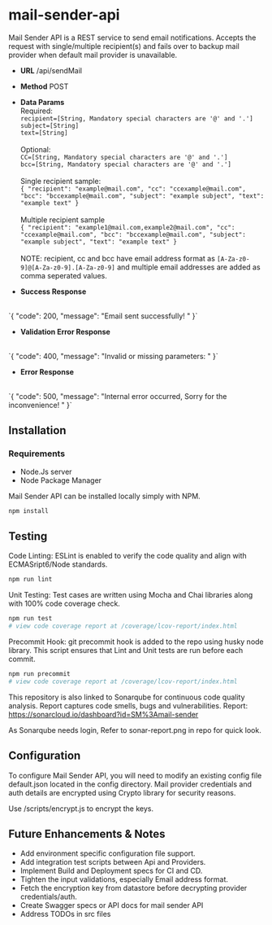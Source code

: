 # mail-sender-api

Mail Sender API is a REST service to send email notifications. 
Accepts the request with single/multiple recipient(s) and fails over to backup mail provider when default mail provider is unavailable.

* **URL**
/api/sendMail

* **Method**
POST

* **Data Params**
<br />Required:<br />
`recipient=[String, Mandatory special characters are '@' and '.']`<br />
`subject=[String]`<br />
`text=[String]`<br /><br />
Optional:<br />
`CC=[String, Mandatory special characters are '@' and '.']`<br />
`bcc=[String, Mandatory special characters are '@' and '.']`<br /><br />
Single recipient sample: <br />
`{
    "recipient": "example@mail.com",
    "cc": "ccexample@mail.com",
    "bcc": "bccexample@mail.com",
    "subject": "example subject",
	"text": "example text"
}`
<br /><br />Multiple recipient sample<br />
`{
    "recipient": "example1@mail.com,example2@mail.com",
    "cc": "ccexample@mail.com",
    "bcc": "bccexample@mail.com",
    "subject": "example subject",
	"text": "example text"
}`
<br /><br />NOTE: recipient, cc and bcc have email address format as `[A-Za-z0-9]@[A-Za-z0-9].[A-Za-z0-9]` and multiple email addresses are added as comma seperated values.

* **Success Response**
<br />
`{
    "code": 200,
    "message": "Email sent successfully! <acknowldegment from mail provider>"
}`

* **Validation Error Response**
<br />
`{
    "code": 400,
    "message": "Invalid or missing parameters: <data params>"
}`

* **Error Response**
<br />
`{
    "code": 500,
    "message": "Internal error occurred, Sorry for the inconvenience! <acknowldegment from mail provider>"
}`

## Installation
### Requirements
* Node.Js server
* Node Package Manager

Mail Sender API can be installed locally simply with NPM.
```bash
npm install
```

## Testing
Code Linting: ESLint is enabled to verify the code quality and align with ECMASript6/Node standards.
```bash
npm run lint
```

Unit Testing: Test cases are written using Mocha and Chai libraries along with 100% code coverage check.
```bash
npm run test
# view code coverage report at /coverage/lcov-report/index.html
```

Precommit Hook: git precommit hook is added to the repo using husky node library. This script ensures that Lint and Unit tests are run before each commit.
```bash
npm run precommit
# view code coverage report at /coverage/lcov-report/index.html
```

This repository is also linked to Sonarqube for continuous code quality analysis. Report captures code smells, bugs and vulnerabilities.
Report: https://sonarcloud.io/dashboard?id=SM%3Amail-sender

As Sonarqube needs login, Refer to sonar-report.png in repo for quick look.

## Configuration
To configure Mail Sender API, you will need to modify an existing config file default.json located in the config directory.
Mail provider credentials and auth details are encrypted using Crypto library for security reasons.

Use /scripts/encrypt.js to encrypt the keys.

## Future Enhancements & Notes
* Add environment specific configuration file support.
* Add integration test scripts between Api and Providers.
* Implement Build and Deployment specs for CI and CD.
* Tighten the input validations, especially Email address format.
* Fetch the encryption key from datastore before decrypting provider credentials/auth.
* Create Swagger specs or API docs for mail sender API
* Address TODOs in src files
